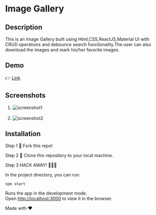 # Image Gallery

## Description

This is an Image Gallery built using Html,CSS,ReactJS,Material UI with CRUD operations and debounce search functionality.The user can also download the images and mark his/her favorite images.

## Demo

👉 [Link](https://frosty-galileo-d4c6b5.netlify.app/)

## Screenshots

1.  ![screenshot1](https://user-images.githubusercontent.com/4997491/115944191-ea3e3e80-a4d1-11eb-8297-cb80134fd44b.JPG)
    <br></br>
2.  ![screenshot2](https://user-images.githubusercontent.com/4997491/115944195-ee6a5c00-a4d1-11eb-9b79-d5c7102391e3.JPG)

## Installation

Step 1
🍴 Fork this repo!

Step 2
👯 Clone this repository to your local machine.

Step 3
HACK AWAY! 🔨🔨🔨

In the project directory, you can run:

`npm start`

Runs the app in the development mode.<br />
Open [http://localhost:3000](http://localhost:3000) to view it in the browser.

Made with ❤
